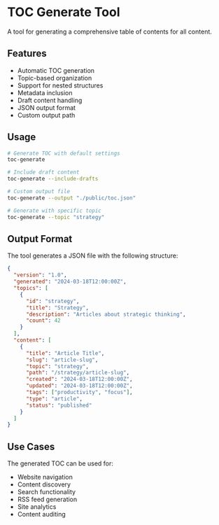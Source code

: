# TOC Generate Tool

A tool for generating a comprehensive table of contents for all content.

## Features

- Automatic TOC generation
- Topic-based organization
- Support for nested structures
- Metadata inclusion
- Draft content handling
- JSON output format
- Custom output path

## Usage

```bash
# Generate TOC with default settings
toc-generate

# Include draft content
toc-generate --include-drafts

# Custom output file
toc-generate --output "./public/toc.json"

# Generate with specific topic
toc-generate --topic "strategy"
```

## Output Format

The tool generates a JSON file with the following structure:

```json
{
  "version": "1.0",
  "generated": "2024-03-18T12:00:00Z",
  "topics": [
    {
      "id": "strategy",
      "title": "Strategy",
      "description": "Articles about strategic thinking",
      "count": 42
    }
  ],
  "content": [
    {
      "title": "Article Title",
      "slug": "article-slug",
      "topic": "strategy",
      "path": "/strategy/article-slug",
      "created": "2024-03-18T12:00:00Z",
      "updated": "2024-03-18T12:00:00Z",
      "tags": ["productivity", "focus"],
      "type": "article",
      "status": "published"
    }
  ]
}
```

## Use Cases

The generated TOC can be used for:

- Website navigation
- Content discovery
- Search functionality
- RSS feed generation
- Site analytics
- Content auditing
